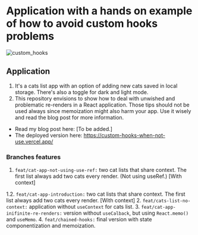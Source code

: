 # Application with a hands on example of how to avoid custom hooks problems

![custom_hooks](https://github.com/user-attachments/assets/a45d9398-f296-4c53-8508-f32a6cf35f3e)



## Application

1. It's a cats list app with an option of adding new cats saved in local storage. There's also a toggle for dark and light mode.
2. This repository envisions to show how to deal with unwished and problematic re-renders in a React application. Those tips should not be used always since memoization might also harm your app. Use it wisely and read the blog post for more information.

- Read my blog post here: [To be added.]
- The deployed version here: https://custom-hooks-when-not-use.vercel.app/

### Branches features

1.  `feat/cat-app-not-using-use-ref:` two cat lists that share context. The first list always add two cats every render. (Not using useRef.) [With context]

1.2.  `feat/cat-app-introduction:` two cat lists that share context. The first list always add two cats every render. [With context]
2.  `feat/cats-list-no-context:` application without `useContext` for cats list.
3.  `feat/cat-app-inifinite-re-renders:` version without `useCalback`, but using `React.memo()` and `useMemo`.
4.  `feat/chained-hooks:` final version with state componentization and memoization.
